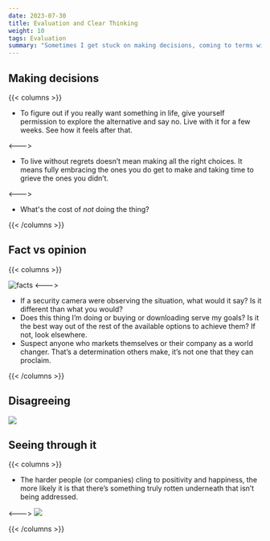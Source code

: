 ```yaml
---
date: 2023-07-30
title: Evaluation and Clear Thinking
weight: 10
tags: Evaluation
summary: "Sometimes I get stuck on making decisions, coming to terms with an idea or choice, or just plain seeing through the muck."
---
```


## Making decisions
{{< columns >}}
- To figure out if you really want something in life, give yourself permission to explore the alternative and say no. Live with it for a few weeks. See how it feels after that. 

<--->

- To live without regrets doesn’t mean making all the right choices. It means fully embracing the ones you do get to make and taking time to grieve the ones you didn’t. 


<--->
- What's the cost of _not_ doing the thing?

{{< /columns >}}


## Fact vs opinion
{{< columns >}}

![facts](/img/facts.webp)
<--->
- If a security camera were observing the situation, what would it say? Is it different than what you would?
- Does this thing I’m doing or buying or downloading serve my goals? Is it the best way out of the rest of the available options to achieve them? If not, look elsewhere. 
- Suspect anyone who markets themselves or their company as a world changer. That’s a determination others make, it’s not one that they can proclaim. 

{{< /columns >}}




## Disagreeing
![](/img/Baldwin.webp)

## Seeing through it

{{< columns >}}
- The harder people (or companies) cling to positivity and happiness, the more likely it is that there’s something truly rotten underneath that isn’t being addressed.

<--->
![](/img/abuse.webp)

{{< /columns >}}
